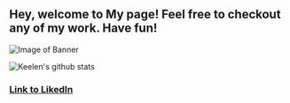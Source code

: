 
<!--
**Keelen-Fisher/Keelen-Fisher** is a ✨ _special_ ✨ repository because its `README.md` (this file) appears on your GitHub profile.

Here are some ideas to get you started:

- 🔭 I’m currently working on ...
- 🌱 I’m currently learning ...
- 👯 I’m looking to collaborate on ...
- 🤔 I’m looking for help with ...
- 💬 Ask me about ...
- 📫 How to reach me: ...
- 😄 Pronouns: ...
- ⚡ Fun fact: ...
-->
## Hey, welcome to My page! Feel free to checkout any of my work. Have fun!

![Image of Banner](Keelen-Fisher.png)

![Keelen's github stats](https://github-readme-stats.vercel.app/api?username=Keelen-Fisher&show_icons=true&theme=nightowl)

### [Link to LikedIn](https://www.linkedin.com/in/keelen-fisher-b63766148/)
